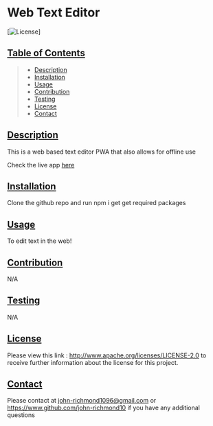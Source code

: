 # Web Text Editor

[![License](https://img.shields.io/badge/License-Apache_2.0-blue.svg)]

## [Table of Contents](#ToC)

> - [Description](#description)
> - [Installation](#installation)
> - [Usage](#usage)
> - [Contribution](#contribution)
> - [Testing](#testing)
> - [License](#license)
> - [Contact](#contact)

## [Description](#description)

This is a web based text editor PWA that also allows for offline use

Check the live app [here](https://warm-scrubland-31012.herokuapp.com/)

## [Installation](#installation)

Clone the github repo and run npm i get get required packages

## [Usage](#usage)

To edit text in the web!

## [Contribution](#contribution)

N/A

## [Testing](#testing)

N/A

## [License](#license)

Please view this link : http://www.apache.org/licenses/LICENSE-2.0 to receive further information about the license for this project.

## [Contact](#contact)

Please contact at john-richmond1096@gmail.com or https://www.github.com/john-richmond10 if you have any additional questions
